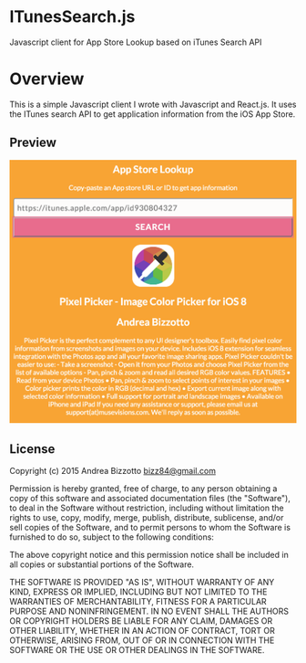 # ITunesSearch.js
Javascript client for App Store Lookup based on iTunes Search API

# Overview
This is a simple Javascript client I wrote with Javascript and React.js.
It uses the ITunes search API to get application information from the iOS App Store.

Preview
-------------------------------------------------------

![ITunesSearch.js preview](https://github.com/bizz84/ITunesSearch.js/raw/master/preview/AppStoreLookup.png "ITunesSearch.js preview")

License
-------------------------------------------------------
Copyright (c) 2015 Andrea Bizzotto bizz84@gmail.com

Permission is hereby granted, free of charge, to any person obtaining a copy of this software and associated documentation files (the "Software"), to deal in the Software without restriction, including without limitation the rights to use, copy, modify, merge, publish, distribute, sublicense, and/or sell copies of the Software, and to permit persons to whom the Software is furnished to do so, subject to the following conditions:

The above copyright notice and this permission notice shall be included in all copies or substantial portions of the Software.

THE SOFTWARE IS PROVIDED "AS IS", WITHOUT WARRANTY OF ANY KIND, EXPRESS OR IMPLIED, INCLUDING BUT NOT LIMITED TO THE WARRANTIES OF MERCHANTABILITY, FITNESS FOR A PARTICULAR PURPOSE AND NONINFRINGEMENT. IN NO EVENT SHALL THE AUTHORS OR COPYRIGHT HOLDERS BE LIABLE FOR ANY CLAIM, DAMAGES OR OTHER LIABILITY, WHETHER IN AN ACTION OF CONTRACT, TORT OR OTHERWISE, ARISING FROM, OUT OF OR IN CONNECTION WITH THE SOFTWARE OR THE USE OR OTHER DEALINGS IN THE SOFTWARE.
